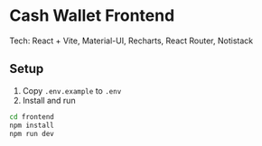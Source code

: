 # Cash Wallet Frontend

Tech: React + Vite, Material-UI, Recharts, React Router, Notistack

## Setup

1. Copy `.env.example` to `.env`
2. Install and run

```bash
cd frontend
npm install
npm run dev
```